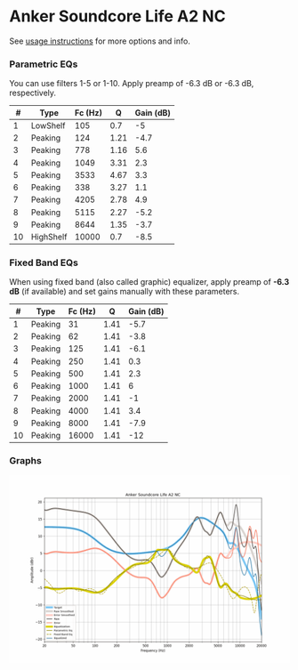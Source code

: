 # Anker Soundcore Life A2 NC
See [usage instructions](https://github.com/jaakkopasanen/AutoEq#usage) for more options and info.

### Parametric EQs
You can use filters 1-5 or 1-10. Apply preamp of -6.3 dB or -6.3 dB, respectively.

|   # | Type      |   Fc (Hz) |    Q |   Gain (dB) |
|-----|-----------|-----------|------|-------------|
|   1 | LowShelf  |       105 | 0.7  |        -5   |
|   2 | Peaking   |       124 | 1.21 |        -4.7 |
|   3 | Peaking   |       778 | 1.16 |         5.6 |
|   4 | Peaking   |      1049 | 3.31 |         2.3 |
|   5 | Peaking   |      3533 | 4.67 |         3.3 |
|   6 | Peaking   |       338 | 3.27 |         1.1 |
|   7 | Peaking   |      4205 | 2.78 |         4.9 |
|   8 | Peaking   |      5115 | 2.27 |        -5.2 |
|   9 | Peaking   |      8644 | 1.35 |        -3.7 |
|  10 | HighShelf |     10000 | 0.7  |        -8.5 |

### Fixed Band EQs
When using fixed band (also called graphic) equalizer, apply preamp of **-6.3 dB** (if available) and set gains manually with these parameters.

|   # | Type    |   Fc (Hz) |    Q |   Gain (dB) |
|-----|---------|-----------|------|-------------|
|   1 | Peaking |        31 | 1.41 |        -5.7 |
|   2 | Peaking |        62 | 1.41 |        -3.8 |
|   3 | Peaking |       125 | 1.41 |        -6.1 |
|   4 | Peaking |       250 | 1.41 |         0.3 |
|   5 | Peaking |       500 | 1.41 |         2.3 |
|   6 | Peaking |      1000 | 1.41 |         6   |
|   7 | Peaking |      2000 | 1.41 |        -1   |
|   8 | Peaking |      4000 | 1.41 |         3.4 |
|   9 | Peaking |      8000 | 1.41 |        -7.9 |
|  10 | Peaking |     16000 | 1.41 |       -12   |

### Graphs
![](./Anker%20Soundcore%20Life%20A2%20NC.png)
